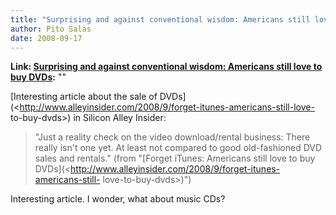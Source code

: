 ```yaml
---
title: "Surprising and against conventional wisdom: Americans still love to buy DVDs"
author: Pito Salas
date: 2008-09-17
---
```


**Link: [Surprising and against conventional wisdom: Americans still love to buy DVDs](None):** ""

[Interesting article about the sale of
DVDs](<http://www.alleyinsider.com/2008/9/forget-itunes-americans-still-love-
to-buy-dvds>) in Silicon Alley Insider:

> "Just a reality check on the video download/rental business: There  
> really isn't one yet. At least not compared to good old-fashioned DVD  
> sales and rentals." (from "[Forget iTunes: Americans still love to buy
> DVDs](<http://www.alleyinsider.com/2008/9/forget-itunes-americans-still-
> love-to-buy-dvds>)")

Interesting article. I wonder, what about music CDs?


